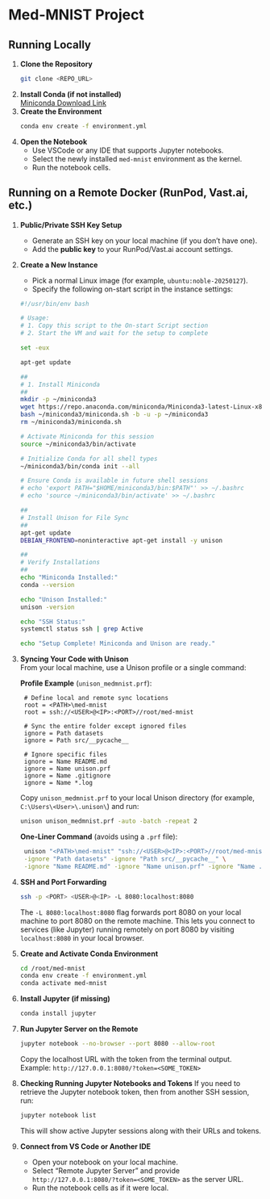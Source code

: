 # Med-MNIST Project

## Running Locally

1. **Clone the Repository**  
   ```bash
   git clone <REPO_URL>
   ```
2. **Install Conda (if not installed)**  
   [Miniconda Download Link](https://docs.conda.io/en/latest/miniconda.html)
3. **Create the Environment**  
   ```bash
   conda env create -f environment.yml
   ```
4. **Open the Notebook**  
   - Use VSCode or any IDE that supports Jupyter notebooks.
   - Select the newly installed `med-mnist` environment as the kernel.
   - Run the notebook cells.

## Running on a Remote Docker (RunPod, Vast.ai, etc.)

1. **Public/Private SSH Key Setup**  
   - Generate an SSH key on your local machine (if you don’t have one).
   - Add the **public key** to your RunPod/Vast.ai account settings.

2. **Create a New Instance**  
   - Pick a normal Linux image (for example, `ubuntu:noble-20250127`).
   - Specify the following on-start script in the instance settings:

   ```bash
   #!/usr/bin/env bash

   # Usage:
   # 1. Copy this script to the On-start Script section
   # 2. Start the VM and wait for the setup to complete

   set -eux

   apt-get update

   ##
   # 1. Install Miniconda
   ##
   mkdir -p ~/miniconda3
   wget https://repo.anaconda.com/miniconda/Miniconda3-latest-Linux-x86_64.sh -O ~/miniconda3/miniconda.sh
   bash ~/miniconda3/miniconda.sh -b -u -p ~/miniconda3
   rm ~/miniconda3/miniconda.sh

   # Activate Miniconda for this session
   source ~/miniconda3/bin/activate

   # Initialize Conda for all shell types
   ~/miniconda3/bin/conda init --all

   # Ensure Conda is available in future shell sessions
   # echo 'export PATH="$HOME/miniconda3/bin:$PATH"' >> ~/.bashrc
   # echo 'source ~/miniconda3/bin/activate' >> ~/.bashrc

   ##
   # Install Unison for File Sync
   ##
   apt-get update
   DEBIAN_FRONTEND=noninteractive apt-get install -y unison

   ##
   # Verify Installations
   ##
   echo "Miniconda Installed:"
   conda --version

   echo "Unison Installed:"
   unison -version

   echo "SSH Status:"
   systemctl status ssh | grep Active

   echo "Setup Complete! Miniconda and Unison are ready."
   ```

3. **Syncing Your Code with Unison**  
   From your local machine, use a Unison profile or a single command:

   **Profile Example** (`unison_medmnist.prf`):
   ```
    # Define local and remote sync locations
    root = <PATH>\med-mnist
    root = ssh://<USER>@<IP>:<PORT>//root/med-mnist

    # Sync the entire folder except ignored files
    ignore = Path datasets
    ignore = Path src/__pycache__

    # Ignore specific files
    ignore = Name README.md
    ignore = Name unison.prf
    ignore = Name .gitignore
    ignore = Name *.log
   ```

   Copy `unison_medmnist.prf` to your local Unison directory (for example, `C:\Users\<User>\.unison\`) and run:
   ```bash
   unison unison_medmnist.prf -auto -batch -repeat 2
   ```

   **One-Liner Command** (avoids using a `.prf` file):
   ```bash
    unison "<PATH>\med-mnist" "ssh://<USER>@<IP>:<PORT>//root/med-mnist" -auto -batch -repeat 2 \
    -ignore "Path datasets" -ignore "Path src/__pycache__" \
    -ignore "Name README.md" -ignore "Name unison.prf" -ignore "Name .gitignore" -ignore "Name *.log"

   ```

4. **SSH and Port Forwarding**
   ```bash
   ssh -p <PORT> <USER>@<IP> -L 8080:localhost:8080
   ```
   The `-L 8080:localhost:8080` flag forwards port 8080 on your local machine to port 8080 on the remote machine. This lets you connect to services (like Jupyter) running remotely on port 8080 by visiting `localhost:8080` in your local browser.

5. **Create and Activate Conda Environment**
   ```bash
   cd /root/med-mnist
   conda env create -f environment.yml
   conda activate med-mnist
   ```

6. **Install Jupyter (if missing)**
   ```bash
   conda install jupyter
   ```

7. **Run Jupyter Server on the Remote**
   ```bash
   jupyter notebook --no-browser --port 8080 --allow-root
   ```
   Copy the localhost URL with the token from the terminal output.  
   Example: `http://127.0.0.1:8080/?token=<SOME_TOKEN>`

8. **Checking Running Jupyter Notebooks and Tokens**
   If you need to retrieve the Jupyter notebook token, then from another SSH session, run:
   ```bash
   jupyter notebook list
   ```
   This will show active Jupyter sessions along with their URLs and tokens.

9. **Connect from VS Code or Another IDE**
   - Open your notebook on your local machine.
   - Select “Remote Jupyter Server” and provide `http://127.0.0.1:8080/?token=<SOME_TOKEN>` as the server URL.
   - Run the notebook cells as if it were local.